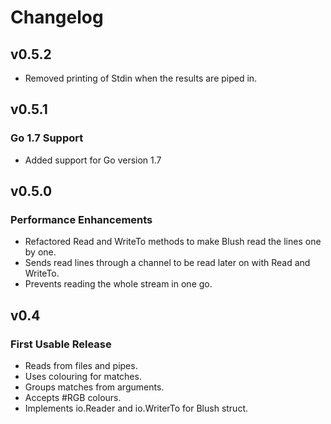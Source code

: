# Changelog

## v0.5.2
- Removed printing of Stdin when the results are piped in.

## v0.5.1
### Go 1.7 Support
- Added support for Go version 1.7

## v0.5.0
### Performance Enhancements
- Refactored Read and WriteTo methods to make Blush read the lines one by one.
- Sends read lines through a channel to be read later on with Read and WriteTo.
- Prevents reading the whole stream in one go.


## v0.4
### First Usable Release
- Reads from files and pipes.
- Uses colouring for matches.
- Groups matches from arguments.
- Accepts #RGB colours.
- Implements io.Reader and io.WriterTo for Blush struct.
